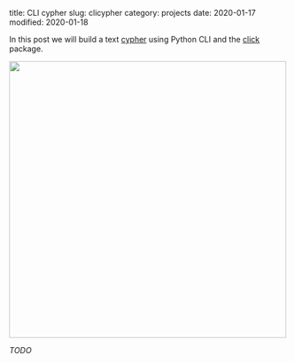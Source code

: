 title: CLI cypher
slug: clicypher
category: projects
date: 2020-01-17
modified: 2020-01-18


In this post we will build a text [cypher](https://en.wikipedia.org/wiki/Caesar_cipher) using Python CLI and the [click](https://click.palletsprojects.com/en/7.x/) package.


<img src="https://upload.wikimedia.org/wikipedia/commons/4/4a/Caesar_cipher_left_shift_of_3.svg" width="500">


*TODO*





